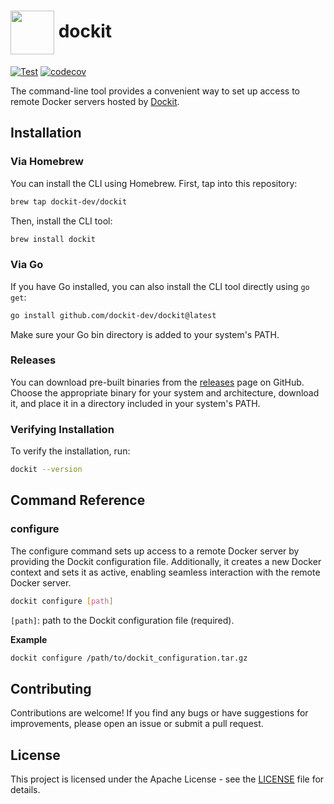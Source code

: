 <h1><img align="center" src="https://github.com/dockit-dev/cli/assets/26047023/7ed3a6a6-c09c-408c-89f5-a8733e7ad0b8" width="70"> dockit</h1>

[![Test](https://github.com/dockit-dev/cli/actions/workflows/makefile.yml/badge.svg)](https://github.com/dockit-dev/cli/actions)
[![codecov](https://codecov.io/gh/dockit-dev/cli/graph/badge.svg?token=IAQXVDRKDL)](https://codecov.io/gh/dockit-dev/cli)

The command-line tool provides a convenient way to set up access to remote Docker servers hosted by [Dockit](https://dockit.dev).

## Installation

### Via Homebrew

You can install the CLI using Homebrew. First, tap into this repository:

```bash
brew tap dockit-dev/dockit
```

Then, install the CLI tool:

```bash
brew install dockit
```

### Via Go

If you have Go installed, you can also install the CLI tool directly using `go get`:

```bash
go install github.com/dockit-dev/dockit@latest
```

Make sure your Go bin directory is added to your system's PATH.

### Releases

You can download pre-built binaries from the [releases](https://github.com/dockit-dev/dockit/releases) page on GitHub. Choose the appropriate binary for your system and architecture, download it, and place it in a directory included in your system's PATH.

### Verifying Installation

To verify the installation, run:

```bash
dockit --version
```

## Command Reference

### configure
The configure command sets up access to a remote Docker server by providing the Dockit configuration file. Additionally, it creates a new Docker context and sets it as active, enabling seamless interaction with the remote Docker server.

```bash
dockit configure [path]
```

`[path]`: path to the Dockit configuration file (required).

<b>Example</b>

```bash
dockit configure /path/to/dockit_configuration.tar.gz
```

## Contributing

Contributions are welcome! If you find any bugs or have suggestions for improvements, please open an issue or submit a pull request.

## License

This project is licensed under the Apache License - see the [LICENSE](https://github.com/dockit-dev/cli/blob/master/LICENSE) file for details.
